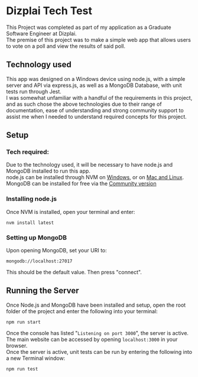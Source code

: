 # Dizplai Tech Test
This Project was completed as part of my application as a Graduate Software Engineer at Dizplai.\
The premise of this project was to make a simple web app that allows users to vote on a poll and view the results of said poll.

## Technology used
This app was designed on a Windows device using node.js, with a simple server and API via express.js, as well as a MongoDB Database, with unit tests run through Jest.\
I was somewhat unfamiliar with a handful of the requirements in this project, and as such chose the above technologies due to their range of documentation, ease of understanding and strong community support to assist me when I needed to understand required concepts for this project.

## Setup
### Tech required:
Due to the technology used, it will be necessary to have node.js and MongoDB installed to run this app.\
node.js can be installed through NVM on [Windows](https://github.com/coreybutler/nvm-windows), or on [Mac and Linux](https://github.com/nvm-sh/nvm).\
MongoDB can be installed for free via the [Community version](https://www.mongodb.com/try/download/community)

### Installing node.js
Once NVM is installed, open your terminal and enter:
```
nvm install latest
```

### Setting up MongoDB
Upon opening MongoDB, set your URI to:
```
mongodb://localhost:27017
```
This should be the default value. Then press "connect".

## Running the Server
Once Node.js and MongoDB have been installed and setup, open the root folder of the project and enter the following into your terminal:
```
npm run start
```
Once the console has listed "`Listening on port 3000`", the server is active.\
The main website can be accessed by opening `localhost:3000` in your browser.\
Once the server is active, unit tests can be run by entering the following into a new Terminal window:
```
npm run test
```
